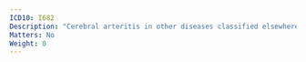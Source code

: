 ```yaml
---
ICD10: I682
Description: "Cerebral arteritis in other diseases classified elsewhere"
Matters: No
Weight: 0
---
```


